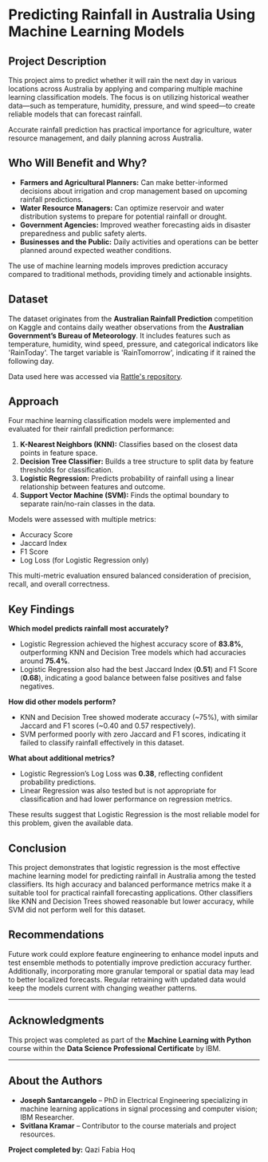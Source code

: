 # Predicting Rainfall in Australia Using Machine Learning Models

## Project Description

This project aims to predict whether it will rain the next day in various locations across Australia by applying and comparing multiple machine learning classification models. The focus is on utilizing historical weather data—such as temperature, humidity, pressure, and wind speed—to create reliable models that can forecast rainfall.

Accurate rainfall prediction has practical importance for agriculture, water resource management, and daily planning across Australia.

## Who Will Benefit and Why?

* **Farmers and Agricultural Planners:** Can make better-informed decisions about irrigation and crop management based on upcoming rainfall predictions.
* **Water Resource Managers:** Can optimize reservoir and water distribution systems to prepare for potential rainfall or drought.
* **Government Agencies:** Improved weather forecasting aids in disaster preparedness and public safety alerts.
* **Businesses and the Public:** Daily activities and operations can be better planned around expected weather conditions.

The use of machine learning models improves prediction accuracy compared to traditional methods, providing timely and actionable insights.

## Dataset

The dataset originates from the **Australian Rainfall Prediction** competition on Kaggle and contains daily weather observations from the **Australian Government’s Bureau of Meteorology**. It includes features such as temperature, humidity, wind speed, pressure, and categorical indicators like 'RainToday'. The target variable is 'RainTomorrow', indicating if it rained the following day.

Data used here was accessed via [Rattle's repository](https://bitbucket.org/kayontoga/rattle/src/master/data/weatherAUS.RData).

## Approach

Four machine learning classification models were implemented and evaluated for their rainfall prediction performance:

1. **K-Nearest Neighbors (KNN):** Classifies based on the closest data points in feature space.
2. **Decision Tree Classifier:** Builds a tree structure to split data by feature thresholds for classification.
3. **Logistic Regression:** Predicts probability of rainfall using a linear relationship between features and outcome.
4. **Support Vector Machine (SVM):** Finds the optimal boundary to separate rain/no-rain classes in the data.

Models were assessed with multiple metrics:

* Accuracy Score
* Jaccard Index
* F1 Score
* Log Loss (for Logistic Regression only)

This multi-metric evaluation ensured balanced consideration of precision, recall, and overall correctness.

## Key Findings

**Which model predicts rainfall most accurately?**

* Logistic Regression achieved the highest accuracy score of **83.8%**, outperforming KNN and Decision Tree models which had accuracies around **75.4%**.
* Logistic Regression also had the best Jaccard Index (**0.51**) and F1 Score (**0.68**), indicating a good balance between false positives and false negatives.

**How did other models perform?**

* KNN and Decision Tree showed moderate accuracy (\~75%), with similar Jaccard and F1 scores (\~0.40 and 0.57 respectively).
* SVM performed poorly with zero Jaccard and F1 scores, indicating it failed to classify rainfall effectively in this dataset.

**What about additional metrics?**

* Logistic Regression’s Log Loss was **0.38**, reflecting confident probability predictions.
* Linear Regression was also tested but is not appropriate for classification and had lower performance on regression metrics.

These results suggest that Logistic Regression is the most reliable model for this problem, given the available data.

## Conclusion

This project demonstrates that logistic regression is the most effective machine learning model for predicting rainfall in Australia among the tested classifiers. Its high accuracy and balanced performance metrics make it a suitable tool for practical rainfall forecasting applications. Other classifiers like KNN and Decision Trees showed reasonable but lower accuracy, while SVM did not perform well for this dataset.

## Recommendations

Future work could explore feature engineering to enhance model inputs and test ensemble methods to potentially improve prediction accuracy further. Additionally, incorporating more granular temporal or spatial data may lead to better localized forecasts. Regular retraining with updated data would keep the models current with changing weather patterns.

---

## Acknowledgments

This project was completed as part of the **Machine Learning with Python** course within the **Data Science Professional Certificate** by IBM.

---

## About the Authors

* **Joseph Santarcangelo** – PhD in Electrical Engineering specializing in machine learning applications in signal processing and computer vision; IBM Researcher.
* **Svitlana Kramar** – Contributor to the course materials and project resources.

**Project completed by:** Qazi Fabia Hoq
